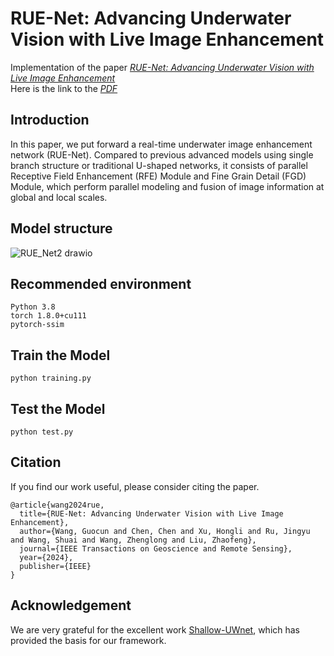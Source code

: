 # RUE-Net: Advancing Underwater Vision with Live Image Enhancement
Implementation of the paper *[RUE-Net: Advancing Underwater Vision with Live Image Enhancement](https://ieeexplore.ieee.org/abstract/document/10537222)*   
Here is the link to the *[PDF](https://ieeexplore.ieee.org/stamp/stamp.jsp?tp=&arnumber=10537222)*


## Introduction
In this paper, we put forward a real-time underwater image enhancement network (RUE-Net). Compared to previous advanced models using single branch structure or traditional U-shaped networks, it consists of parallel Receptive Field Enhancement (RFE) Module and Fine Grain Detail (FGD) Module, which perform parallel modeling and fusion of image information at global and local scales. 

## Model structure
![RUE_Net2 drawio](https://github.com/GuocunWang/RUE-Net/assets/103011611/11973434-ef72-449b-a09a-dc71b4b7cc6c)

## Recommended environment
```
Python 3.8
torch 1.8.0+cu111
pytorch-ssim
```

## Train the Model
```
python training.py
```

## Test the Model
```
python test.py
```

## Citation

If you find our work useful, please consider citing the paper.

```
@article{wang2024rue,
  title={RUE-Net: Advancing Underwater Vision with Live Image Enhancement},
  author={Wang, Guocun and Chen, Chen and Xu, Hongli and Ru, Jingyu and Wang, Shuai and Wang, Zhenglong and Liu, Zhaofeng},
  journal={IEEE Transactions on Geoscience and Remote Sensing},
  year={2024},
  publisher={IEEE}
}
```
## Acknowledgement

We are very grateful for the excellent work [Shallow-UWnet](https://github.com/mkartik/Shallow-UWnet), which has provided the basis for our framework.
